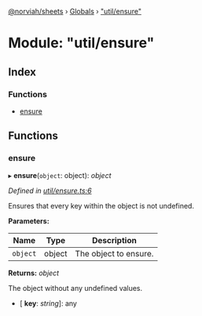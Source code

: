 [@norviah/sheets](../README.md) › [Globals](../globals.md) › ["util/ensure"](_util_ensure_.md)

# Module: "util/ensure"

## Index

### Functions

* [ensure](_util_ensure_.md#ensure)

## Functions

###  ensure

▸ **ensure**(`object`: object): *object*

*Defined in [util/ensure.ts:6](https://github.com/Norviah/sheets/blob/8905212/src/util/ensure.ts#L6)*

Ensures that every key within the object is not undefined.

**Parameters:**

Name | Type | Description |
------ | ------ | ------ |
`object` | object | The object to ensure. |

**Returns:** *object*

The object without any undefined values.

* \[ **key**: *string*\]: any
